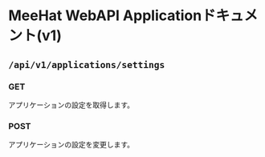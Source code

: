 # MeeHat WebAPI Applicationドキュメント(v1)
## `/api/v1/applications/settings`
### GET
アプリケーションの設定を取得します。

### POST
アプリケーションの設定を変更します。